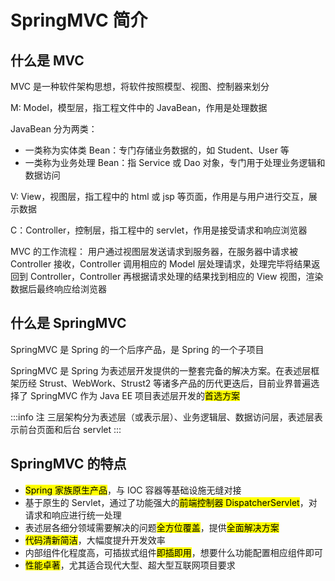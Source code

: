 # SpringMVC 简介

## 什么是 MVC
MVC 是一种软件架构思想，将软件按照模型、视图、控制器来划分

M: Model，模型层，指工程文件中的 JavaBean，作用是处理数据

JavaBean 分为两类：
- 一类称为实体类 Bean：专门存储业务数据的，如 Student、User 等
- 一类称为业务处理 Bean：指 Service 或 Dao 对象，专门用于处理业务逻辑和数据访问

V: View，视图层，指工程中的 html 或 jsp 等页面，作用是与用户进行交互，展示数据

C：Controller，控制层，指工程中的 servlet，作用是接受请求和响应浏览器

MVC 的工作流程：
用户通过视图层发送请求到服务器，在服务器中请求被 Controller 接收，Controller 调用相应的 Model 层处理请求，处理完毕将结果返回到 Controller，Controller 再根据请求处理的结果找到相应的 View 视图，渲染数据后最终响应给浏览器


## 什么是 SpringMVC
SpringMVC 是 Spring 的一个后序产品，是 Spring 的一个子项目

SpringMVC 是 Spring 为表述层开发提供的一整套完备的解决方案。在表述层框架历经 Strust、WebWork、Strust2 等诸多产品的历代更迭后，目前业界普遍选择了 SpringMVC 作为 Java EE 项目表述层开发的<mark>首选方案</mark>

:::info 注
三层架构分为表述层（或表示层）、业务逻辑层、数据访问层，表述层表示前台页面和后台 servlet
:::

## SpringMVC 的特点
- <mark>Spring 家族原生产品</mark>，与 IOC 容器等基础设施无缝对接
- 基于原生的 Servlet，通过了功能强大的<mark>前端控制器 DispatcherServlet</mark>，对请求和响应进行统一处理
- 表述层各细分领域需要解决的问题<mark>全方位覆盖</mark>，提供<mark>全面解决方案</mark>
- <mark>代码清新简洁</mark>，大幅度提升开发效率
- 内部组件化程度高，可插拔式组件<mark>即插即用</mark>，想要什么功能配置相应组件即可
- <mark>性能卓著</mark>，尤其适合现代大型、超大型互联网项目要求




